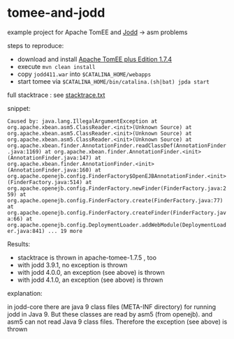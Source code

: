 # tomee-and-jodd
example project for Apache TomEE and [Jodd](https://www.jodd.org) -> asm problems

steps to reproduce:
- download and install [Apache TomEE plus Edition 1.7.4 ](http://repo.maven.apache.org/maven2/org/apache/openejb/apache-tomee/1.7.4/apache-tomee-1.7.4-plus.zip)
- execute `mvn clean install`
- copy `jodd411.war` into `$CATALINA_HOME/webapps`
- start tomee via `$CATALINA_HOME/bin/catalina.(sh|bat) jpda start`


full stacktrace : see [stacktrace.txt](stacktrace.txt)

snippet:

`Caused by: java.lang.IllegalArgumentException
	at org.apache.xbean.asm5.ClassReader.<init>(Unknown Source)
	at org.apache.xbean.asm5.ClassReader.<init>(Unknown Source)
	at org.apache.xbean.asm5.ClassReader.<init>(Unknown Source)
	at org.apache.xbean.finder.AnnotationFinder.readClassDef(AnnotationFinder.java:1169)
	at org.apache.xbean.finder.AnnotationFinder.<init>(AnnotationFinder.java:147)
	at org.apache.xbean.finder.AnnotationFinder.<init>(AnnotationFinder.java:160)
	at org.apache.openejb.config.FinderFactory$OpenEJBAnnotationFinder.<init>(FinderFactory.java:514)
	at org.apache.openejb.config.FinderFactory.newFinder(FinderFactory.java:259)
	at org.apache.openejb.config.FinderFactory.create(FinderFactory.java:77)
	at org.apache.openejb.config.FinderFactory.createFinder(FinderFactory.java:66)
	at org.apache.openejb.config.DeploymentLoader.addWebModule(DeploymentLoader.java:841)
	... 19 more
`


Results:
- stacktrace is thrown in apache-tomee-1.7.5 , too
- with jodd 3.9.1, no exception is thrown
- with jodd 4.0.0, an exception (see above) is thrown
- with jodd 4.1.0, an exception (see above) is thrown


explanation:

in jodd-core there are java 9 class files (META-INF directory) for running jodd in Java 9.
But these classes are read by asm5 (from openejb). and asm5 can not read Java 9 class files.
Therefore the exception (see above) is thrown
